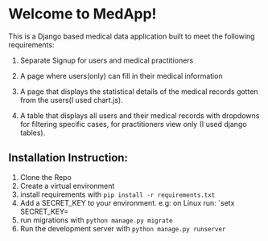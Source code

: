 # Welcome to MedApp!

This is a Django based medical data application built to meet the following requirements:

1. Separate Signup for users and medical practitioners

2. A page where users(only) can fill in their medical information

3. A page that displays the statistical details of the medical records gotten from the users(I used chart.js). 

4. A table that displays all users and their medical records with dropdowns for filtering specific cases, for practitioners view only (I used django tables).


## Installation Instruction:
1. Clone the Repo
2. Create a virtual environment
3. install requirements with `pip install -r requirements.txt`
4. Add a SECRET_KEY to your environment. e.g: on Linux run: `setx SECRET_KEY= <secret-key-of-your-choice> 
5. run migrations with `python manage.py migrate`
6. Run the development server with `python manage.py runserver` 
